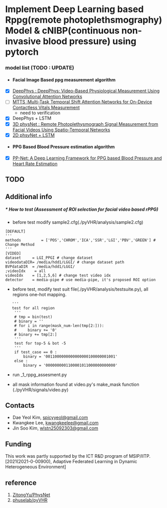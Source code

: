 # Implement Deep Learning based Rppg(remote photoplethsmography) Model & cNIBP(continuous non-invasive blood pressure) using pytorch

### model list (TODO : UPDATE)

- #### Facial Image Based ppg measurement algorithm
- [x] [DeepPhys : DeepPhys: Video-Based Physiological Measurement Using Convolutional Attention Networks](https://arxiv.org/abs/1805.07888)
- [ ] [MTTS  :Multi-Task Temporal Shift Attention Networks for
  On-Device Contactless Vitals Measurement](https://papers.nips.cc/paper/2020/file/e1228be46de6a0234ac22ded31417bc7-Paper.pdf)
    + need to verification
- [x] DeepPhys + LSTM
- [x] [3D physNet :  Remote Photoplethysmograph Signal Measurement from Facial Videos Using Spatio-Temporal Networks](https://arxiv.org/abs/1905.02419)
- [x] [2D phsyNet + LSTM](https://arxiv.org/abs/1905.02419)

- #### PPG Based Blood Pressure estimation algorithm
- [x] [PP-Net: A Deep Learning Framework for PPG based Blood Pressure and Heart Rate Estimation](https://ieeexplore.ieee.org/document/9082808)

## TODO

## Additional info

#####  *  How to test  (Assessment of ROI selection for facial video based rPPG)

- before test modify sample2.cfg(./pyVHR/analysis/sample2.cfg)

~~~
[DEFAULT]
'''
methods         = ['POS','CHROM','ICA','SSR','LGI','PBV','GREEN'] # Change Method
'''
[VIDEO]
dataset     = LGI_PPGI # change dataset
videodataDIR= /media/hdd1/LGGI/ # change dataset path
BVPdataDIR  = /media/hdd1/LGGI/
;videoIdx    = all
videoIdx    = [1,2,5,6] # change test video idx
detector    = media-pipe # use media-pipe, it's proposed ROI option
~~~

- before test, modify test suit file(./pyVHR/analysis/testsuite.py), all regions one-hot mapping.

~~~
   '''
   test for all region
    '''
    # tmp = bin(test)
    # binary = ''
    # for i in range(mask_num-len(tmp[2:])):
    #     binary += '0'
    # binary += tmp[2:]
    '''
    test for top-5 & bot -5
    '''
    if test_case == 0 :
        binary = '0011000000000000000100000001001'
    else :
        binary = '0000000001100001011000000000000'
~~~

* run _1_rppg_assesment.py

* all mask information found at video.py's make_mask function (./pyVHR/signals/video.py)

## Contacts

- Dae Yeol Kim, spicyyeol@gmail.com  
- Kwangkee Lee, kwangkeelee@gmail.com  
- Jin Soo Kim, wlstn25092303@gmail.com  

## Funding

This work was partly supported by the ICT R&D program of
MSIP/IITP. [2021(2021-0-00900), Adaptive Federated Learning in Dynamic Heterogeneous Environment]

## reference

1. [ZitongYu/PhysNet](https://github.com/ZitongYu/PhysNet)
2. [phuselab/pyVHR](https://github.com/phuselab/pyVHR)
